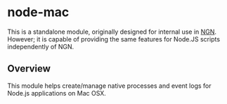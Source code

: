# node-mac

  This is a standalone module, originally designed for internal use in [NGN](http://github.com/coreybutler/NGN).
  However; it is capable of providing the same features for Node.JS scripts
  independently of NGN.

## Overview

This module helps create/manage native processes and event logs for Node.js applications on Mac OSX.

